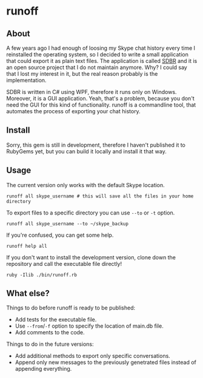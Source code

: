 # runoff
## About

A few years ago I had enough of loosing my Skype chat history every time I reinstalled the operating system, so I decided to write a small application that could export it as plain text files. The application is called [SDBR](https://github.com/arvislacis/SDBR) and it is an open source project that I do not  maintain anymore. Why? I could say that I lost my interest in it, but the real reason probably is the implementation.

SDBR is written in C# using WPF, therefore it runs only on Windows. Moreover, it is a GUI application. Yeah, that's a problem, because you don't need the GUI for this kind of functionality. runoff is a commandline tool, that automates the process of exporting your chat history.

## Install

Sorry, this gem is still in development, therefore I haven't published it to RubyGems yet, but you can build it locally and install it that way.

## Usage

The current version only works with the default Skype location.

<pre><code>runoff all skype_username # this will save all the files in your home directory
</code></pre>

To export files to a specific directory you can use <code>--to</code> or <code>-t</code> option.

<pre><code>runoff all skype_username --to ~/skype_backup
</code></pre>

If you're confused, you can get some help.

<pre><code>runoff help all
</code></pre>

If you don't want to install the development version, clone down the repository and call the executable file directly!

<pre><code>ruby -Ilib ./bin/runoff.rb
</code></pre>

## What else?

Things to do before runoff is ready to be published:
- Add tests for the executable file.
- Use <code>--from</code>/<code>-f</code> option to specify the location of main.db file.
- Add comments to the code.

Things to do in the future versions:
- Add additional methods to export only specific conversations.
- Append only new messages to the previously genetrated files instead of appending everything.